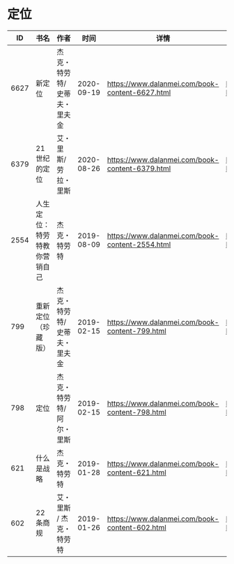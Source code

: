 # 定位

| ID | 书名 | 作者 | 时间 | 详情 | 下载页面 | EPUB下载链接 | MOBI下载链接 | AZW3下载链接 |
| --- | --- | --- | --- | --- | --- | --- | --- | --- |
| 6627 | 新定位 | 杰克・特劳特/史蒂夫・里夫金 | 2020-09-19 | https://www.dalanmei.com/book-content-6627.html | https://www.dalanmei.com/download-book-6627.html | http://ct.dalanmei.com/f/31084289-571550133-350523 | http://ct.dalanmei.com/f/31084289-571841308-58f441 | http://ct.dalanmei.com/f/31084289-572201025-9d67aa |
| 6379 | 21世纪的定位 | 艾・里斯/劳拉・里斯 | 2020-08-26 | https://www.dalanmei.com/book-content-6379.html | https://www.dalanmei.com/download-book-6379.html | http://ct.dalanmei.com/f/31084289-571553885-6859cf | http://ct.dalanmei.com/f/31084289-571892780-f9ef12 | http://ct.dalanmei.com/f/31084289-572202873-d0c267 |
| 2554 | 人生定位：特劳特教你营销自己 | 杰克・特劳特 | 2019-08-09 | https://www.dalanmei.com/book-content-2554.html | https://www.dalanmei.com/download-book-2554.html | http://ct.dalanmei.com/f/31084289-571582649-4b2a0b | http://ct.dalanmei.com/f/31084289-571736401-04d686 | http://ct.dalanmei.com/f/31084289-571856569-0bae9f |
| 799 | 重新定位（珍藏版） | 杰克・特劳特/史蒂夫・里夫金 | 2019-02-15 | https://www.dalanmei.com/book-content-799.html | https://www.dalanmei.com/download-book-799.html | http://ct.dalanmei.com/f/31084289-582938468-f78fdd | http://ct.dalanmei.com/f/31084289-582969140-196d6f | http://ct.dalanmei.com/f/31084289-582968074-bf473e |
| 798 | 定位 | 杰克・特劳特/阿尔・里斯 | 2019-02-15 | https://www.dalanmei.com/book-content-798.html | https://www.dalanmei.com/download-book-798.html | http://ct.dalanmei.com/f/31084289-582938377-cb8187 | http://ct.dalanmei.com/f/31084289-582969141-778bb8 | http://ct.dalanmei.com/f/31084289-582968084-9b4461 |
| 621 | 什么是战略 | 杰克・特劳特 | 2019-01-28 | https://www.dalanmei.com/book-content-621.html | https://www.dalanmei.com/download-book-621.html | http://ct.dalanmei.com/f/31084289-571453151-e91296 | http://ct.dalanmei.com/f/31084289-571786883-6b8d77 | http://ct.dalanmei.com/f/31084289-571886017-0bd710 |
| 602 | 22条商规 | 艾・里斯 / 杰克・特劳特 | 2019-01-26 | https://www.dalanmei.com/book-content-602.html | https://www.dalanmei.com/download-book-602.html | http://ct.dalanmei.com/f/31084289-571453243-40ac6e | http://ct.dalanmei.com/f/31084289-571786991-10cac9 | http://ct.dalanmei.com/f/31084289-571886077-6b0858 |
